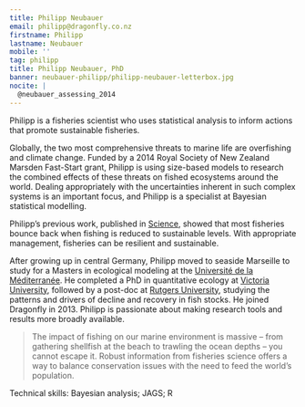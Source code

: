 ```yaml
---
title: Philipp Neubauer
email: philipp@dragonfly.co.nz
firstname: Philipp
lastname: Neubauer
mobile: ''
tag: philipp
title: Philipp Neubauer, PhD
banner: neubauer-philipp/philipp-neubauer-letterbox.jpg
nocite: |
  @neubauer_assessing_2014
---
```


Philipp is a fisheries scientist who uses statistical analysis to inform actions that promote sustainable fisheries. 
<!--more-->


Globally, the two most comprehensive threats to marine life are overfishing and climate 
change. Funded by a 2014 Royal Society of New Zealand Marsden Fast-Start grant, 
Philipp is using size-based models to research the combined effects of these threats on fished ecosystems around the world. 
Dealing appropriately 
with the uncertainties inherent in such complex systems is an important focus, and
Philipp is a specialist at Bayesian statistical modelling. 

Philipp’s previous work, published in [Science](http://www.sciencemag.org/content/340/6130/347.abstract), 
showed that most fisheries bounce back 
when fishing is reduced to sustainable levels. With appropriate management,
fisheries can be resilient and sustainable.

After growing up in central Germany, Philipp moved to seaside Marseille to study for a 
Masters in ecological modeling at the [Université de la Méditerranée](http://www.imbe.fr/?lang=fr). He completed a PhD in 
quantitative ecology at [Victoria University](http://www.victoria.ac.nz/sbs/research-centres-institutes/vucel),
followed by a post-doc at [Rutgers University](http://marine.rutgers.edu/~ojensen/),
studying the patterns and drivers of decline and recovery in fish stocks. He joined 
Dragonfly in 2013. Philipp is passionate about making research tools and results more broadly 
available.

> The impact of fishing on our marine environment is massive – from gathering shellfish at 
the beach to trawling the ocean depths – you cannot escape it. Robust information from 
fisheries science offers a way to balance conservation issues with the need to 
feed the world’s population.

Technical skills: Bayesian analysis; JAGS; R
